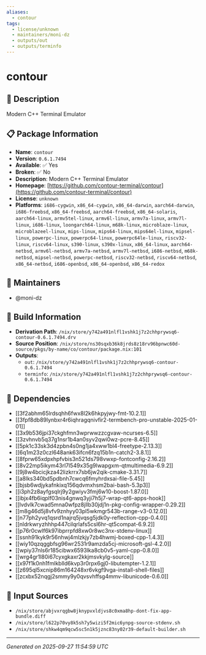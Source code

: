 ```yaml
---
aliases:
  - contour
tags:
  - license/unknown
  - maintainers/moni-dz
  - outputs/out
  - outputs/terminfo
---
```


# contour

## 📝 Description

Modern C++ Terminal Emulator

## 📋 Package Information

- **Name**: `contour`
- **Version**: `0.6.1.7494`
- **Available**: ✅ Yes
- **Broken**: ✅ No
- **Description**: Modern C++ Terminal Emulator
- **Homepage**: [https://github.com/contour-terminal/contour](https://github.com/contour-terminal/contour)
- **License**: `unknown`
- **Platforms**: `i686-cygwin`, `x86_64-cygwin`, `x86_64-darwin`, `aarch64-darwin`, `i686-freebsd`, `x86_64-freebsd`, `aarch64-freebsd`, `x86_64-solaris`, `aarch64-linux`, `armv5tel-linux`, `armv6l-linux`, `armv7a-linux`, `armv7l-linux`, `i686-linux`, `loongarch64-linux`, `m68k-linux`, `microblaze-linux`, `microblazeel-linux`, `mips-linux`, `mips64-linux`, `mips64el-linux`, `mipsel-linux`, `powerpc-linux`, `powerpc64-linux`, `powerpc64le-linux`, `riscv32-linux`, `riscv64-linux`, `s390-linux`, `s390x-linux`, `x86_64-linux`, `aarch64-netbsd`, `armv6l-netbsd`, `armv7a-netbsd`, `armv7l-netbsd`, `i686-netbsd`, `m68k-netbsd`, `mipsel-netbsd`, `powerpc-netbsd`, `riscv32-netbsd`, `riscv64-netbsd`, `x86_64-netbsd`, `i686-openbsd`, `x86_64-openbsd`, `x86_64-redox`
## 👥 Maintainers

- @moni-dz


## 🔧 Build Information

- **Derivation Path**: `/nix/store/y742a491nlfl1vshk1j7z2chhprywsq6-contour-0.6.1.7494.drv`
- **Source Position**: `/nix/store/ns30sqxb36k8jrds8z18rv96bpnwc60d-source/pkgs/by-name/co/contour/package.nix:101`
- **Outputs**:
  - `out`:  `/nix/store/y742a491nlfl1vshk1j7z2chhprywsq6-contour-0.6.1.7494`
  - `terminfo`:  `/nix/store/y742a491nlfl1vshk1j7z2chhprywsq6-contour-0.6.1.7494`

## 🔗 Dependencies

- [[3f2abhm65lrdsqhh6fwx8l2k6hkpyjwy-fmt-10.2.1]]
- [[3fpf8db89lynbxr4r6iqhragqnivfir2-termbench-pro-unstable-2025-01-01]]
- [[3x9b536jpi37ckghfmn3wprwwzzcgvaw-ncurses-6.5]]
- [[3zvhnvb5q37g1nsr1b4an0syv2qwi0wz-pcre-8.45]]
- [[5pk1c33sk3d4zpbn4s0ng1ja4xww1bl4-freetype-2.13.3]]
- [[6q1m23z0czl648ank63ifcn6fzq15b1n-catch2-3.8.1]]
- [[8fprw65xdpxhpfvbis3n521ds798vwxp-fontconfig-2.16.2]]
- [[8v22mp5ikym43rl7l549x35g9lwapgxm-qtmultimedia-6.9.2]]
- [[9j8w4bcicjkza42lizkrrx7sb6jw2qik-cmake-3.31.7]]
- [[a8lks340bd5pdbnh7cwcq6fmyhrdxsai-file-5.45]]
- [[bjsb6wdjykafnkixq156qdvmxhsm2bai-bash-5.3p3]]
- [[i3ph2z8ayfgsqlrj9y2gwiyv3fmj6w10-boost-1.87.0]]
- [[ibjx4fb6iqplf03nis4gnwq3yji7h5j7-wrap-qt6-apps-hook]]
- [[lvdvlk7cwad5mna0wfpz8jllb30jdj1n-pkg-config-wrapper-0.29.2]]
- [[m8g46d5j8vfv9znhyy03pl5wkmgr543b-range-v3-0.12.0]]
- [[n77ph2yvq1qsrd1najrq5jvqsg5jdk0y-reflection-cpp-0.4.0]]
- [[nldrkwryzhhhp447cilqrlafs5csl6hr-qt5compat-6.9.2]]
- [[p76r0cwlf6k97ibprrpfd8xw0r8wc3nx-stdenv-linux]]
- [[ssnh91kyk9r56nhwj4mlzkjy7zb4hwmj-boxed-cpp-1.4.3]]
- [[wiy10qzqggbfsg96wr2531r9amzda5cj-microsoft-gsl-4.2.0]]
- [[wpiy37nls6r185cibwx6593lka8cb0v5-yaml-cpp-0.8.0]]
- [[wrg4gr1l80i67cyxgkaxr2kkjmsvkylg-source]]
- [[x97f1k0nh1fmlkblld6kvp3r0rpx6gj0-libutempter-1.2.1]]
- [[z695ql5xcnip86m164248xr6vkgf9vga-install-shell-files]]
- [[zcxbx52nqgj2smmy9y0qvsvhffsg4mmv-libunicode-0.6.0]]

## 📁 Input Sources

- `/nix/store/abjvxrqgbw8jknypvxldjvs8c0xma8hp-dont-fix-app-bundle.diff`
- `/nix/store/l622p70vy8k5sh7y5wizi5f2mic6ynpg-source-stdenv.sh`
- `/nix/store/shkw4qm9qcw5sc5n1k5jznc83ny02r39-default-builder.sh`

---
*Generated on 2025-09-27 11:54:59 UTC*
